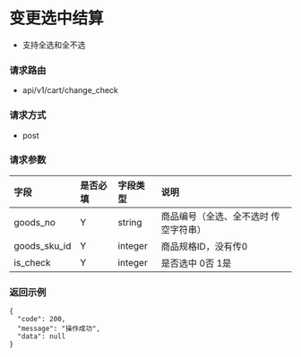 # 变更选中结算

* 支持全选和全不选

### 请求路由

* api/v1/cart/change_check

### 请求方式

* post

### 请求参数

| 字段           | 是否必填 | 字段类型    | 说明                  |
|:-------------|:-----|:--------|:--------------------|
| goods_no     | Y    | string  | 商品编号（全选、全不选时 传空字符串） |
| goods_sku_id | Y    | integer | 商品规格ID，没有传0         |
| is_check     | Y    | integer | 是否选中 0否 1是          |

### 返回示例

```
{
  "code": 200,
  "message": "操作成功",
  "data": null
}
```
